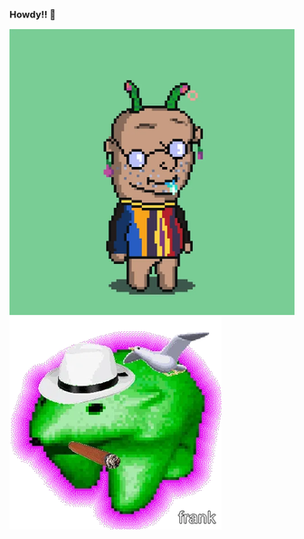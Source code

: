 ### Howdy!! 🤠 

![pablo](https://github.com/DeluxeRaph/DeluxeRaph/blob/main/PIXELpablosLOL.gif)
![frankfrank](https://github.com/DeluxeRaph/DeluxeRaph/blob/main/frankfrank%23510.gif)

<!--
**DeluxeRaph/DeluxeRaph** is a ✨ _special_ ✨ repository because its `README.md` (this file) appears on your GitHub profile.

Here are some ideas to get you started:

- 🔭 I’m currently working on ...
- 🌱 I’m currently learning ...
- 👯 I’m looking to collaborate on ...
- 🤔 I’m looking for help with ...
- 💬 Ask me about ...
- 📫 How to reach me: ...
- 😄 Pronouns: ...
- ⚡ Fun fact: ...
-->

